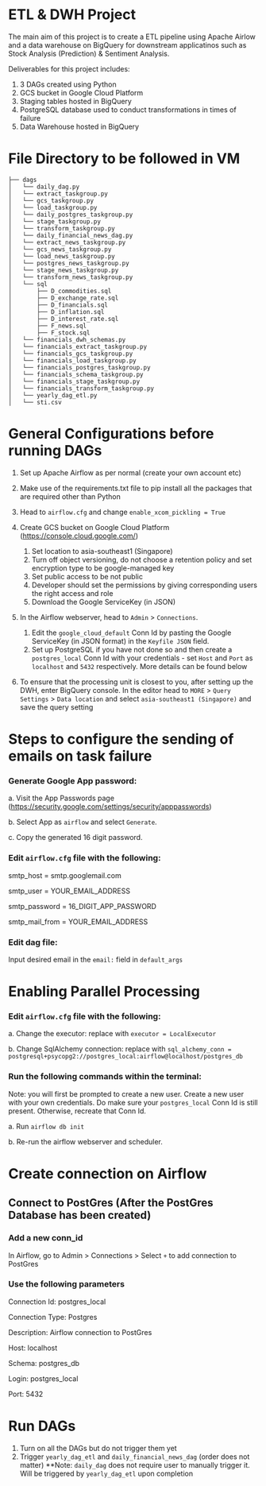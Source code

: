 # ETL & DWH Project
The main aim of this project is to create a ETL pipeline using Apache Airlow and a data warehouse on BigQuery for downstream applicatinos such as Stock Analysis (Prediction) & Sentiment Analysis. 

Deliverables for this project includes:
1. 3 DAGs created using Python
2. GCS bucket in Google Cloud Platform
3. Staging tables hosted in BigQuery
4. PostgreSQL database used to conduct transformations in times of failure
5. Data Warehouse hosted in BigQuery

# File Directory to be followed in VM
```
├── dags
│   └── daily_dag.py
│   └── extract_taskgroup.py
│   └── gcs_taskgroup.py
│   └── load_taskgroup.py
│   └── daily_postgres_taskgroup.py
│   └── stage_taskgroup.py
│   └── transform_taskgroup.py
│   └── daily_financial_news_dag.py
│   └── extract_news_taskgroup.py
│   └── gcs_news_taskgroup.py
│   └── load_news_taskgroup.py
│   └── postgres_news_taskgroup.py
│   └── stage_news_taskgroup.py
│   └── transform_news_taskgroup.py
│   └── sql
│       ├── D_commodities.sql
│       ├── D_exchange_rate.sql
│       ├── D_financials.sql
│       ├── D_inflation.sql
│       ├── D_interest_rate.sql
│       ├── F_news.sql
│       ├── F_stock.sql
│   └── financials_dwh_schemas.py
│   └── financials_extract_taskgroup.py
│   └── financials_gcs_taskgroup.py
│   └── financials_load_taskgroup.py
│   └── financials_postgres_taskgroup.py
│   └── financials_schema_taskgroup.py
│   └── financials_stage_taskgroup.py
│   └── financials_transform_taskgroup.py
│   └── yearly_dag_etl.py
│   └── sti.csv
```

# General Configurations before running DAGs
1. Set up Apache Airflow as per normal (create your own account etc)
2. Make use of the requirements.txt file to pip install all the packages that are required other than Python
3. Head to `airflow.cfg` and change `enable_xcom_pickling = True`
4. Create GCS bucket on Google Cloud Platform (https://console.cloud.google.com/)
    1. Set location to asia-southeast1 (Singapore)
    2. Turn off object versioning, do not choose a retention policy and set encryption type to be google-managed key
    3. Set public access to be not public
    4. Developer should set the permissions by giving corresponding users the right access and role
    5. Download the Google ServiceKey (in JSON)

3. In the Airflow webserver, head to `Admin` > `Connections`. 
    1. Edit the `google_cloud_default` Conn Id by pasting the Google ServiceKey (in JSON format) in the `Keyfile JSON` field. 
    2. Set up PostgreSQL if you have not done so and then create a `postgres_local` Conn Id with your credentials - set `Host` and `Port` as `localhost` and `5432` respectively. More details can be found below

4. To ensure that the processing unit is closest to you, after setting up the DWH, enter BigQuery console. In the editor head to `MORE` > `Query Settings` > `Data location` and select `asia-southeast1 (Singapore)` and save the query setting

# Steps to configure the sending of emails on task failure
### Generate Google App password: 

a. Visit the App Passwords page (https://security.google.com/settings/security/apppasswords)

b. Select App as `airflow` and select `Generate`. 

c. Copy the generated 16 digit password. 

### Edit `airflow.cfg` file with the following:

smtp_host = smtp.googlemail.com

smtp_user = YOUR_EMAIL_ADDRESS

smtp_password = 16_DIGIT_APP_PASSWORD

smtp_mail_from = YOUR_EMAIL_ADDRESS

### Edit dag file:

Input desired email in the `email:` field in `default_args`

# Enabling Parallel Processing
### Edit `airflow.cfg` file with the following: 

a. Change the executor: replace with `executor = LocalExecutor`

b. Change SqlAlchemy connection: replace with `sql_alchemy_conn = postgresql+psycopg2://postgres_local:airflow@localhost/postgres_db`

### Run the following commands within the terminal:

Note: you will first be prompted to create a new user. Create a new user with your own credentials. Do make sure your `postgres_local` Conn Id is still present. Otherwise, recreate that Conn Id. 

a. Run `airflow db init`

b. Re-run the airflow webserver and scheduler. 

# Create connection on Airflow 
## Connect to PostGres (After the PostGres Database has been created)
### Add a new conn_id

In Airflow, go to Admin > Connections > Select `+` to add connection to PostGres

### Use the following parameters

Connection Id: postgres_local

Connection Type: Postgres

Description: Airflow connection to PostGres

Host: localhost

Schema: postgres_db

Login: postgres_local

Port: 5432

# Run DAGs
1. Turn on all the DAGs but do not trigger them yet 
2. Trigger `yearly_dag_etl` and `daily_financial_news_dag` (order does not matter)
**Note: `daily_dag` does not require user to manually trigger it. Will be triggered by `yearly_dag_etl` upon completion
